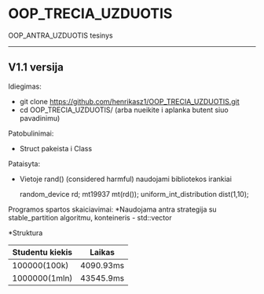 # OOP_TRECIA_UZDUOTIS
OOP_ANTRA_UZDUOTIS tesinys

----------------------
V1.1 versija
----------------------
Idiegimas:
  * git clone https://github.com/henrikasz1/OOP_TRECIA_UZDUOTIS.git
  * cd OOP_TRECIA_UZDUOTIS/ (arba nueikite i aplanka butent siuo pavadinimu)
 
Patobulinimai:

  * Struct pakeista i Class
  
Pataisyta:

  * Vietoje rand() (considered harmful) naudojami <random> bibliotekos irankiai
  
      random_device rd;
      mt19937 mt(rd());
      uniform_int_distribution<int> dist(1,10);
  
Programos spartos skaiciavimai:
  *Naudojama antra strategija su stable_partition algoritmu, konteineris - std::vector
  
  *Struktura
  
  | Studentu kiekis |   Laikas   |
  |-----------------|------------|
  |    100000(100k) |  4090.93ms |
  |   1000000(1mln) |  43545.9ms |
